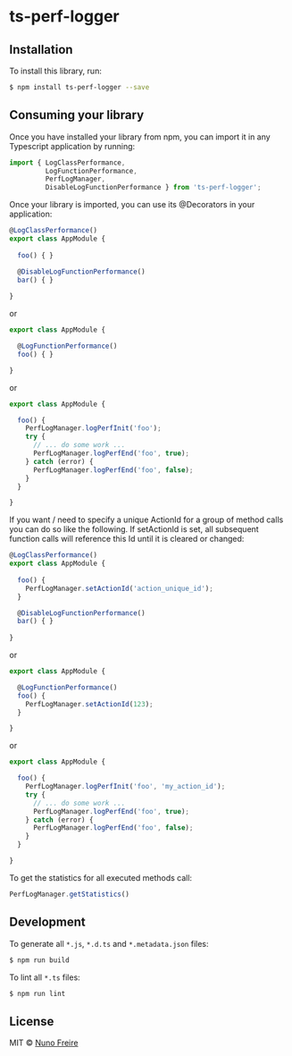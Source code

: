 # ts-perf-logger

## Installation

To install this library, run:

```bash
$ npm install ts-perf-logger --save
```

## Consuming your library

Once you have installed your library from npm, you can import it in any Typescript application by running:

```typescript
import { LogClassPerformance,
         LogFunctionPerformance,
         PerfLogManager,
         DisableLogFunctionPerformance } from 'ts-perf-logger';

```

Once your library is imported, you can use its @Decorators in your application:

```typescript
@LogClassPerformance()
export class AppModule { 
  
  foo() { }

  @DisableLogFunctionPerformance()
  bar() { }
  
}
```

or

```typescript
export class AppModule { 

  @LogFunctionPerformance()
  foo() { }

}
```

or 

```typescript
export class AppModule { 

  foo() { 
    PerfLogManager.logPerfInit('foo');
    try {
      // ... do some work ...
      PerfLogManager.logPerfEnd('foo', true);
    } catch (error) {
      PerfLogManager.logPerfEnd('foo', false);
    }
  }

}
```

If you want / need to specify a unique ActionId for a group of method calls you can do so like the following.
If setActionId is set, all subsequent function calls will reference this Id until it is cleared or changed:

```typescript
@LogClassPerformance()
export class AppModule { 
  
  foo() {
    PerfLogManager.setActionId('action_unique_id');
  }

  @DisableLogFunctionPerformance()
  bar() { }
  
}
```

or

```typescript
export class AppModule { 

  @LogFunctionPerformance()
  foo() {
    PerfLogManager.setActionId(123);
  }

}
```

or 

```typescript
export class AppModule { 

  foo() { 
    PerfLogManager.logPerfInit('foo', 'my_action_id');
    try {
      // ... do some work ...
      PerfLogManager.logPerfEnd('foo', true);
    } catch (error) {
      PerfLogManager.logPerfEnd('foo', false);
    }
  }

}
```


To get the statistics for all executed methods call: 
```typescript
PerfLogManager.getStatistics()
```

## Development

To generate all `*.js`, `*.d.ts` and `*.metadata.json` files:

```bash
$ npm run build
```

To lint all `*.ts` files:

```bash
$ npm run lint
```

## License

MIT © [Nuno Freire](mailto:nunofcf@gmail.com)
